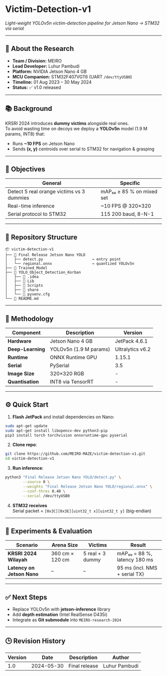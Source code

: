 # Victim-Detection-v1  
*Light-weight YOLOv5n victim-detection pipeline for Jetson Nano → STM32 via serial*

---

## 📘 About the Research

- **Team / Division:** MEIRO
- **Lead Developer:** Luhur Pambudi  
- **Platform:** NVIDIA Jetson Nano 4 GB  
- **MCU Companion:** STM32F407VGT6 (UART `/dev/ttyUSB0`)  
- **Timeline:** 01 Aug 2023 – 30 May 2024  
- **Status:** ✅ v1.0 released  

---

## 📚 Background

KRSRI 2024 introduces **dummy victims** alongside real ones.  
To avoid wasting time on decoys we deploy a **YOLOv5n** model (1.9 M params, INT8) that:

- Runs **~10 FPS** on Jetson Nano  
- Sends **(x, y)** centroids over serial to STM32 for navigation & grasping  

---

## 🎯 Objectives

| General | Specific |
|---------|----------|
| Detect 5 real orange victims vs 3 dummies | mAP₅₀ ≥ 85 % on mixed set |
| Real-time inference | ~10 FPS @ 320×320 |
| Serial protocol to STM32 | 115 200 baud, 8-N-1 |

---

## 📁 Repository Structure

```
📦 victim-detection-v1
├── 📂 Final Release Jetson Nano YOLO
│   ├── detect.py                      → entry point
│   └── regional.onnx                  → quantized YOLOv5n
├── 📂 Trained_Model 
├── 📂 YOLO_Object_Detection_Korban
│   ├── 📂 .idea
│   ├── 📂 Lib
│   ├── 📂 Scripts
│   ├── 📂 share
│   └── 📄 pyvenv.cfg
└── 📜 README.md
```

---

## 🔬 Methodology

| Component | Description | Version |
|-----------|-------------|---------|
| **Hardware** | Jetson Nano 4 GB | JetPack 4.6.1 |
| **Deep-Learning** | YOLOv5n (1.9 M params) | Ultralytics v6.2 |
| **Runtime** | ONNX Runtime GPU | 1.15.1 |
| **Serial** | PySerial | 3.5 |
| **Image Size** | 320×320 RGB | - |
| **Quantisation** | INT8 via TensorRT | - |

---

## ⚙️ Quick Start

1. **Flash JetPack** and install dependencies on Nano:

```bash
sudo apt-get update
sudo apt-get install libopencv-dev python3-pip
pip3 install torch torchvision onnxruntime-gpu pyserial
```

2. **Clone repo**:

```bash
git clone https://github.com/MEIRO-MAZE/victim-detection-v1.git
cd victim-detection-v1
```

3. **Run inference**:

```bash
python3 "Final Release Jetson Nano YOLO/detect.py" \
        --source 0 \
        --weights "Final Release Jetson Nano YOLO/regional.onnx" \
        --conf-thres 0.40 \
        --serial /dev/ttyUSB0
```

4. **STM32 receives**  
   Serial packet = `[0x3C][0x3E][uint32_t x][uint32_t y]` (big-endian)

---

## 🧪 Experiments & Evaluation

| Scenario | Arena Size | Victims | Result |
|----------|------------|---------|--------|
| **KRSRI 2024 Wilayah** | 360 cm × 120 cm | 5 real + 3 dummy | mAP₅₀ = 88 %, latency 180 ms |
| **Latency on Jetson Nano** | – | – | 95 ms (incl. NMS + serial TX) |

---

## ✅ Next Steps

- Replace YOLOv5n with **jetson-inference** library  
- Add **depth estimation** (Intel RealSense D435i)  
- Integrate as **Git submodule** into `MEIRO-research-2024`

---

## 🕒 Revision History

| Version | Date | Description | Author |
|---------|------|-------------|--------|
| 1.0 | 2024-05-30 | Final release | Luhur Pambudi |
